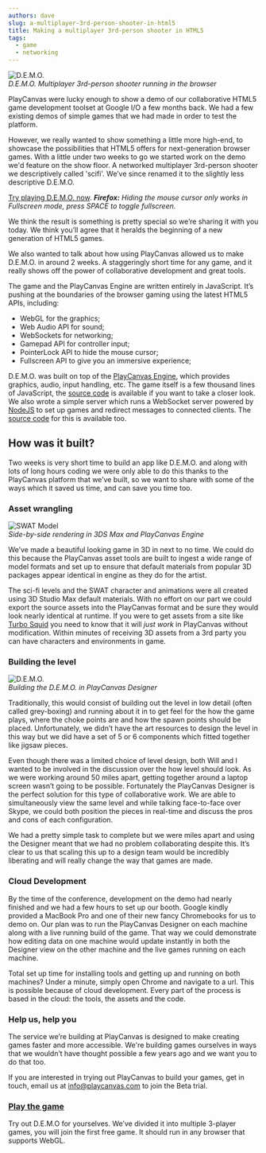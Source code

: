 ```yaml
---
authors: dave
slug: a-multiplayer-3rd-person-shooter-in-html5
title: Making a multiplayer 3rd-person shooter in HTML5
tags:
  - game
  - networking
---
```


![D.E.M.O.](/img/demo-game.jpg)
<br />_D.E.M.O. Multiplayer 3rd-person shooter running in the browser_

PlayCanvas were lucky enough to show a demo of our collaborative HTML5 game development toolset at Google I/O a few months back. We had a few existing demos of simple games that we had made in order to test the platform.

However, we really wanted to show something a little more high-end, to showcase the possibilities that HTML5 offers for next-generation browser games. With a little under two weeks to go we started work on the demo we'd feature on the show floor. A networked multiplayer 3rd-person shooter we descriptively called 'scifi'. We’ve since renamed it to the slightly less descriptive D.E.M.O.

[Try playing D.E.M.O. now](https://playcanv.as/p/UAR6UQNM/).
_**Firefox:** Hiding the mouse cursor only works in Fullscreen mode, press SPACE to toggle fullscreen._

We think the result is something is pretty special so we’re sharing it with you today. We think you’ll agree that it heralds the beginning of a new generation of HTML5 games.

We also wanted to talk about how using PlayCanvas allowed us to make D.E.M.O. in around 2 weeks. A staggeringly short time for any game, and it really shows off the power of collaborative development and great tools.

The game and the PlayCanvas Engine are written entirely in JavaScript. It’s pushing at the boundaries of the browser gaming using the latest HTML5 APIs, including:

- WebGL for the graphics;
- Web Audio API for sound;
- WebSockets for networking;
- Gamepad API for controller input;
- PointerLock API to hide the mouse cursor;
- Fullscreen API to give you an immersive experience;

D.E.M.O. was built on top of the [PlayCanvas Engine](https://github.com/playcanvas/engine), which provides graphics, audio, input handling, etc. The game itself is a few thousand lines of JavaScript, the [source code](http://bitbucket.org/playcanvas/scifi) is available if you want to take a closer look. We also wrote a simple server which runs a WebSocket server powered by [NodeJS](https://nodejs.org/) to set up games and redirect messages to connected clients. The [source code](http://bitbucket.org/playcanvas/scifi-server) for this is available too.

## How was it built?

Two weeks is very short time to build an app like D.E.M.O. and along with lots of long hours coding we were only able to do this thanks to the PlayCanvas platform that we’ve built, so we want to share with some of the ways which it saved us time, and can save you time too.

### Asset wrangling

![SWAT Model](/img/swat_in_tools.jpg)
<br />_Side-by-side rendering in 3DS Max and PlayCanvas Engine_

We’ve made a beautiful looking game in 3D in next to no time. We could do this because the PlayCanvas asset tools are built to ingest a wide range of model formats and set up to ensure that default materials from popular 3D packages appear identical in engine as they do for the artist.

The sci-fi levels and the SWAT character and animations were all created using 3D Studio Max default materials. With no effort on our part we could export the source assets into the PlayCanvas format and be sure they would look nearly identical at runtime. If you were to get assets from a site like [Turbo Squid](https://www.turbosquid.com/) you need to know that it will _just work_ in PlayCanvas without modification. Within minutes of receiving 3D assets from a 3rd party you can have characters and environments in game.

### Building the level

![D.E.M.O.](/img/demo-designer.jpg)
<br />_Building the D.E.M.O. in PlayCanvas Designer_

Traditionally, this would consist of building out the level in low detail (often called grey-boxing) and running about it in to get feel for the how the game plays, where the choke points are and how the spawn points should be placed. Unfortunately, we didn’t have the art resources to design the level in this way but we did have a set of 5 or 6 components which fitted together like jigsaw pieces.

Even though there was a limited choice of level design, both Will and I wanted to be involved in the discussion over the how level should look. As we were working around 50 miles apart, getting together around a laptop screen wasn’t going to be possible. Fortunately the PlayCanvas Designer is the perfect solution for this type of collaborative work. We are able to simultaneously view the same level and while talking face-to-face over Skype, we could both position the pieces in real-time and discuss the pros and cons of each configuration.

We had a pretty simple task to complete but we were miles apart and using the Designer meant that we had no problem collaborating despite this. It’s clear to us that scaling this up to a design team would be incredibly liberating and will really change the way that games are made.

### Cloud Development

By the time of the conference, development on the demo had nearly finished and we had a few hours to set up our booth. Google kindly provided a MacBook Pro and one of their new fancy Chromebooks for us to demo on. Our plan was to run the PlayCanvas Designer on each machine along with a live running build of the game. That way we could demonstrate how editing data on one machine would update instantly in both the Designer view on the other machine and the live games running on each machine.

Total set up time for installing tools and getting up and running on both machines? Under a minute, simply open Chrome and navigate to a url. This is possible because of cloud development. Every part of the process is based in the cloud: the tools, the assets and the code.

### Help us, help you

The service we’re building at PlayCanvas is designed to make creating games faster and more accessible. We're building games ourselves in ways that we wouldn’t have thought possible a few years ago and we want you to do that too.

If you are interested in trying out PlayCanvas to build your games, get in touch, email us at [info@playcanvas.com](mailto:info@playcanvas.com) to join the Beta trial.

### [Play the game](https://playcanv.as/p/UAR6UQNM/)

Try out D.E.M.O for yourselves. We’ve divided it into multiple 3-player games, you will join the first free game. It should run in any browser that supports WebGL.
